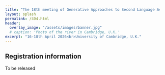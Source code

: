 ```yaml
---
title: "The 18th meeting of Generative Approaches to Second Language Acquisition           "
layout: splash
permalink: /404.html
header:
  overlay_image: "/assets/images/banner.jpg"
  # caption: 'Photo of the river in Cambridge, U.K.'
excerpt: "16-18th April 2026<br>University of Cambridge, U.K."
---
```


## Registration information

To be released
